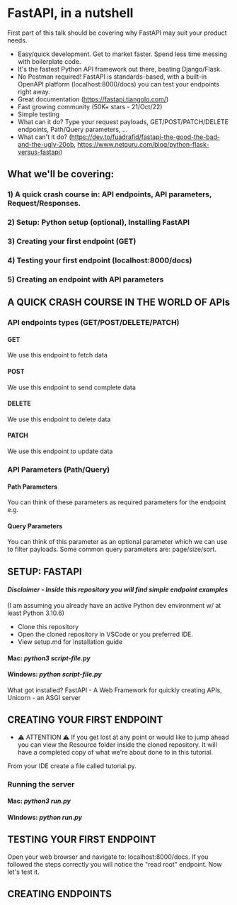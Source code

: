# FastAPI, in a nutshell

First part of this talk should be covering why FastAPI may suit your product needs.
- Easy/quick development. Get to market faster. Spend less time messing with boilerplate code.
- It's the fastest Python API framework out there, beating Django/Flask.
- No Postman required! FastAPI is standards-based, with a built-in OpenAPI platform (localhost:8000/docs) you can test your endpoints right away.
- Great documentation (https://fastapi.tiangolo.com/)
- Fast growing community (50K+ stars - 21/Oct/22)
- Simple testing
- What can it do? Type your request payloads, GET/POST/PATCH/DELETE endpoints, Path/Query parameters, ...
- What can't it do? (https://dev.to/fuadrafid/fastapi-the-good-the-bad-and-the-ugly-20ob, https://www.netguru.com/blog/python-flask-versus-fastapi)


## What we'll be covering:
### 1) A quick crash course in: API endpoints, API parameters, Request/Responses. 
### 2) Setup: Python setup (optional), Installing FastAPI
### 3) Creating your first endpoint (GET)
### 4) Testing your first endpoint (localhost:8000/docs)
### 5) Creating an endpoint with API parameters

## A QUICK CRASH COURSE IN THE WORLD OF APIs

### API endpoints types (GET/POST/DELETE/PATCH)

#### GET
We use this endpoint to fetch data

#### POST
We use this endpoint to send complete data

#### DELETE
We use this endpoint to delete data

#### PATCH
We use this endpoint to update data

### API Parameters (Path/Query)

#### Path Parameters
You can think of these parameters as required parameters for the endpoint
e.g.

#### Query Parameters
You can think of this parameter as an optional parameter which we can use to filter payloads.
Some common query parameters are: page/size/sort.

## SETUP: FASTAPI
#### *Disclaimer - Inside this repository you will find simple endpoint examples*
(I am assuming you already have an active Python dev environment w/ at least Python 3.10.6)

- Clone this repository
- Open the cloned repository in VSCode or you preferred IDE.
- View setup.md for installation guide

#### Mac: *python3 script-file.py*
#### Windows: *python script-file.py*

What got installed? FastAPI - A Web Framework for quickly creating APIs, Unicorn - an ASGI server

## CREATING YOUR FIRST ENDPOINT

* ⚠️ ATTENTION ⚠️ If you get lost at any point or would like to jump ahead you can view the Resource folder inside the cloned repository. It will have a completed copy of what we're about done to in this tutorial.

From your IDE create a file called tutorial.py.

### Running the server

#### Mac: *python3 run.py*
#### Windows: *python run.py*

## TESTING YOUR FIRST ENDPOINT

Open your web browser and navigate to: localhost:8000/docs. If you followed the steps correctly you will notice the "read root" endpoint.
Now let's test it.

## CREATING ENDPOINTS


